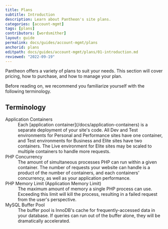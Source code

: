 ```yaml
---
title: Plans
subtitle: Introduction
description: Learn about Pantheon's site plans.
categories: [account-mgmt]
tags: [plans]
contributors: [wordsmither]
layout: guide
permalink: docs/guides/account-mgmt/plans
anchorid: plans
editpath: docs/guides/account-mgmt/plans/01-introduction.md
reviewed: "2022-09-19"
---
```

Pantheon offers a variety of plans to suit your needs. This section will cover pricing, how to purchase, and how to manage your plan.

Before reading on, we recommend you familiarize yourself with the following terminology.

## Terminology

<dl>
    <dt>Application Containers</dt>
    <dd>Each [application container](/docs/application-containers) is a separate deployment of your site's code. All Dev and Test environments for Personal and Performance sites have one container, and Test environments for Business and Elite sites have two containers. The Live environment for Elite sites may be scaled to multiple containers to handle more requests.</dd>
    <dt>PHP Concurrency</dt>
    <dd>The amount of simultaneous processes PHP can run within a given container. The number of requests your website can handle is a product of the number of containers, and each containers' concurrency, as well as your application performance.</dd>
    <dt>PHP Memory Limit (Application Memory Limit)</dt>
    <dd>The maximum amount of memory a single PHP process can use. Exceeding this limit will kill the process, resulting in a failed request from the user's perspective.</dd>
    <dt>MySQL Buffer Pool</dt>
    <dd>The buffer pool is InnoDB's cache for frequently-accessed data in your database. If queries can run out of the buffer alone, they will be dramatically accelerated.</dd>
</dl>